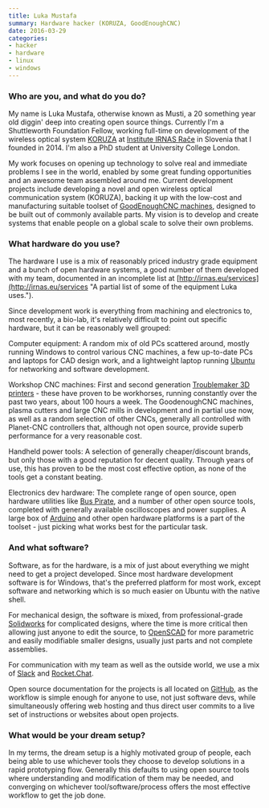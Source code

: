 ```yaml
---
title: Luka Mustafa
summary: Hardware hacker (KORUZA, GoodEnoughCNC)
date: 2016-03-29
categories:
- hacker
- hardware
- linux
- windows
---
```


### Who are you, and what do you do?

My name is Luka Mustafa, otherwise known as Musti, a 20 something year old diggin' deep into creating open source things. Currently I'm a Shuttleworth Foundation Fellow, working full-time on development of the wireless optical system [KORUZA][] at [Institute IRNAS Rače](http://irnas.eu/ "Luka's hardware hacking institute.") in Slovenia that I founded in 2014. I'm also a PhD student at University College London.

My work focuses on opening up technology to solve real and immediate problems I see in the world, enabled by some great funding opportunities and an awesome team assembled around me. Current development projects include developing a novel and open wireless optical communication system (KORUZA), backing it up with the low-cost and manufacturing suitable toolset of [GoodEnoughCNC machines](http://goodenoughcnc.eu/ "Luka's open source CNC machines."), designed to be built out of commonly available parts. My vision is to develop and create systems that enable people on a global scale to solve their own problems.

### What hardware do you use?

The hardware I use is a mix of reasonably priced industry grade equipment and a bunch of open hardware systems, a good number of them developed with my team, documented in an incomplete list at [http://irnas.eu/services](http://irnas.eu/services "A partial list of some of the equipment Luka uses.").

Since development work is everything from machining and electronics to, most recently, a bio-lab, it's relatively difficult to point out specific hardware, but it can be reasonably well grouped:

Computer equipment: A random mix of old PCs scattered around, mostly running Windows to control various CNC machines, a few up-to-date PCs and laptops for CAD design work, and a lightweight laptop running [Ubuntu][] for networking and software development.

Workshop CNC machines: First and second generation [Troublemaker 3D printers][troublemaker] - these have proven to be workhorses, running constantly over the past two years, about 100 hours a week. The GoodenoughCNC machines, plasma cutters and large CNC mills in development and in partial use now, as well as a random selection of other CNCs, generally all controlled with Planet-CNC controllers that, although not open source, provide superb performance for a very reasonable cost.

Handheld power tools: A selection of generally cheaper/discount brands, but only those with a good reputation for decent quality. Through years of use, this has proven to be the most cost effective option, as none of the tools get a constant beating.

Electronics dev hardware: The complete range of open source, open hardware utilities like [Bus Pirate][bus-pirate], and a number of other open source tools, completed with generally available oscilloscopes and power supplies. A large box of [Arduino][] and other open hardware platforms is a part of the toolset - just picking what works best for the particular task.

### And what software?

Software, as for the hardware, is a mix of just about everything we might need to get a project developed. Since most hardware development software is for Windows, that's the preferred platform for most work, except software and networking which is so much easier on Ubuntu with the native shell.

For mechanical design, the software is mixed, from professional-grade [Solidworks][] for complicated designs, where the time is more critical then allowing just anyone to edit the source, to [OpenSCAD][] for more parametric and easily modifiable smaller designs, usually just parts and not complete assemblies.

For communication with my team as well as the outside world, we use a mix of [Slack][] and [Rocket.Chat][].

Open source documentation for the projects is all located on [GitHub][], as the workflow is simple enough for anyone to use, not just software devs, while simultaneously offering web hosting and thus direct user commits to a live set of instructions or websites about open projects.

### What would be your dream setup?

In my terms, the dream setup is a highly motivated group of people, each being able to use whichever tools they choose to develop solutions in a rapid prototyping flow. Generally this defaults to using open source tools where understanding and modification of them may be needed, and converging on whichever tool/software/process offers the most effective workflow to get the job done.

[arduino]: https://www.arduino.cc/ "Open-source prototyping hardware."
[bus-pirate]: http://dangerousprototypes.com/docs/Bus_Pirate "An open source multi-tool."
[github]: https://github.com/ "A Git code repository service."
[koruza]: http://web.archive.org/web/20161203013720/http://koruza.net:80/index.html "An open source infrared-based networking device."
[openscad]: http://openscad.org/ "Open-source 3D CAD software."
[rocket.chat]: https://www.rocket.chat/ "An open source web-based group chat system."
[slack]: https://slack.com/intl/ja-jp/ "A collaboration service."
[solidworks]: https://www.3ds.com/products/solidworks "Modelling/CAD software."
[troublemaker]: http://web.archive.org/web/20160503130542/http://goodenoughcnc.eu:80/troublemaker-3d-printer/ "An open source, DIY 3D printer."
[ubuntu]: https://ubuntu.com/ "A Unix distribution."

